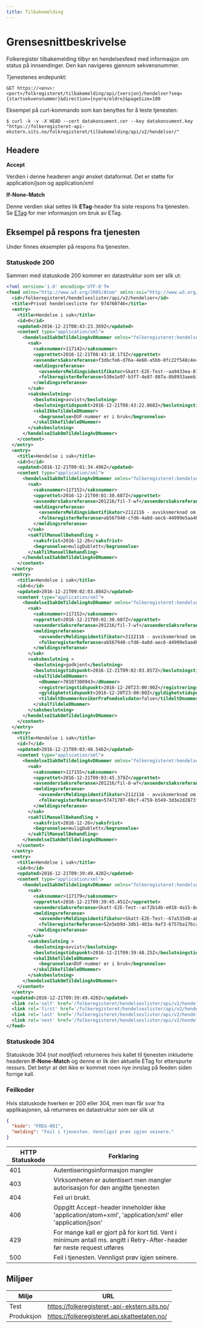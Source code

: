 ```yaml
---
title: Tilbakemelding
---
```


# Grensesnittbeskrivelse
Folkeregister tilbakemelding tilbyr en hendelsesfeed med informasjon om status på innsendinger. Den kan navigeres gjennom sekvensnummer. 

Tjenestenes endepunkt:

`GET https://<env>:<port>/folkregisteret/tilbakemelding/api/{versjon}/hendelser?seq={startsekvensnummer}&direction={nyere/eldre}&pageSize=100`

Eksempel på curl-kommando som kan benyttes for å teste tjenesten:

`$ curl -k -v -X HEAD --cert datakonsument.cer --key datakonsument.key "https://folkeregisteret-api-ekstern.sits.no/folkregisteret/tilbakemelding/api/v2/hendelser/"`

## Headere

**Accept**

Verdien i denne headeren angir ønsket dataformat. Det er støtte for application/json og application/xml

**If-None-Match**

Denne verdien skal settes lik **ETag**-header fra siste respons fra tjenesten. Se [ETag](https://developer.mozilla.org/en-US/docs/Web/HTTP/Headers/ETag) for mer informasjon om bruk av ETag.

## Eksempel på respons fra tjenesten
Under finnes eksempler på respons fra tjenesten.

### Statuskode 200
Sammen med statuskode 200 kommer en datastruktur som ser slik ut:

```xml
<?xml version='1.0' encoding='UTF-8'?>
<feed xmlns="http://www.w3.org/2005/Atom" xmlns:xsi="http://www.w3.org/2001/XMLSchema-instance">
  <id>/folkeregisteret/hendelseslister/api/v2/hendelser</id>
  <title>Privat hendelsesliste for 974760746</title>
  <entry>
    <title>Hendelse i sak</title>
    <id>0</id>
    <updated>2016-12-21T08:43:23.369Z</updated>
    <content type="application/xml">
      <hendelseISakOmTildelingAvDNummer xmlns="folkeregisteret:hendelsesliste:privat:hendelseisakomtildelingavdnummer:v3">
        <sak>
          <saksnummer>117142</saksnummer>
          <opprettet>2016-12-21T08:43:18.173Z</opprettet>
          <avsendersSaksreferanse>f3dbcfe6-d76a-4e68-a5bb-0fc22f548c4e</avsendersSaksreferanse>
          <meldingsreferanse>
            <avsendersMeldingsidentifikator>Skatt-E2E-Test--aa9433ea-87ca-4955-ad2f-20e671c0aef4</avsendersMeldingsidentifikator>
            <folkeregisterReferanse>530e1e97-b3f7-4e87-887a-8b8933aeeb18</folkeregisterReferanse>
          </meldingsreferanse>
        </sak>
        <saksbeslutning>
          <beslutning>avvist</beslutning>
          <beslutningstidspunkt>2016-12-21T08:43:22.068Z</beslutningstidspunkt>
          <skalIkkeTildeleDNummer>
            <begrunnelse>DUF-nummer er i bruk</begrunnelse>
          </skalIkkeTildeleDNummer>
        </saksbeslutning>
      </hendelseISakOmTildelingAvDNummer>
    </content>
  </entry>
  <entry>
    <title>Hendelse i sak</title>
    <id>5</id>
    <updated>2016-12-21T09:01:34.496Z</updated>
    <content type="application/xml">
      <hendelseISakOmTildelingAvDNummer xmlns="folkeregisteret:hendelsesliste:privat:hendelseisakomtildelingavdnummer:v3">
        <sak>
          <saksnummer>117152</saksnummer>
          <opprettet>2016-12-21T09:01:30.687Z</opprettet>
          <avsendersSaksreferanse>201216/fil-7-wf</avsendersSaksreferanse>
          <meldingsreferanse>
            <avsendersMeldingsidentifikator>2112116 - avviksmerknad om dublett og merknad om forkortet navn</avsendersMeldingsidentifikator>
            <folkeregisterReferanse>ab567940-cfd6-4a0d-aec6-44999e5aa4b1</folkeregisterReferanse>
          </meldingsreferanse>
        </sak>
        <sakTilManuellBehandling >
          <saksfrist>2016-12-26</saksfrist>
          <begrunnelse>muligDublett</begrunnelse>
        </sakTilManuellBehandling>
      </hendelseISakOmTildelingAvDNummer>
    </content>
  </entry>
  <entry>
    <title>Hendelse i sak</title>
    <id>6</id>
    <updated>2016-12-21T09:02:03.884Z</updated>
    <content type="application/xml">
      <hendelseISakOmTildelingAvDNummer xmlns="folkeregisteret:hendelsesliste:privat:hendelseisakomtildelingavdnummer:v3">
        <sak>
          <saksnummer>117152</saksnummer>
          <opprettet>2016-12-21T09:01:30.687Z</opprettet>
          <avsendersSaksreferanse>201216/fil-7-wf</avsendersSaksreferanse>
          <meldingsreferanse>
            <avsendersMeldingsidentifikator>2112116 - avviksmerknad om dublett og merknad om forkortet navn</avsendersMeldingsidentifikator>
            <folkeregisterReferanse>ab567940-cfd6-4a0d-aec6-44999e5aa4b1</folkeregisterReferanse>
          </meldingsreferanse>
        </sak>
        <saksbeslutning >
          <beslutning>godkjent</beslutning>
          <beslutningstidspunkt>2016-12-21T09:02:03.857Z</beslutningstidspunkt>
          <skalTildeleDNummer>
            <dNummer>70107300943</dNummer>
            <registreringstidspunkt>2016-12-20T23:00:00Z</registreringstidspunkt>
            <gyldighetstidspunkt>2016-12-20T23:00:00Z</gyldighetstidspunkt>
            <tildeltDnummerAvvikerFraFoedselsdato>false</tildeltDnummerAvvikerFraFoedselsdato>
          </skalTildeleDNummer>
        </saksbeslutning>
      </hendelseISakOmTildelingAvDNummer>
    </content>
  </entry>
  <entry>
    <title>Hendelse i sak</title>
    <id>7</id>
    <updated>2016-12-21T09:03:48.546Z</updated>
    <content type="application/xml">
      <hendelseISakOmTildelingAvDNummer xmlns="folkeregisteret:hendelsesliste:privat:hendelseisakomtildelingavdnummer:v3">
        <sak>
          <saksnummer>117155</saksnummer>
          <opprettet>2016-12-21T09:03:45.379Z</opprettet>
          <avsendersSaksreferanse>201216/fil-8-wf</avsendersSaksreferanse>
          <meldingsreferanse>
            <avsendersMeldingsidentifikator>2112116 - avviksmerknad om dublett og merknad om forkortet navn</avsendersMeldingsidentifikator>
            <folkeregisterReferanse>57471707-69cf-4759-b549-3d3e2d2873fa</folkeregisterReferanse>
          </meldingsreferanse>
        </sak>
        <sakTilManuellBehandling >
          <saksfrist>2016-12-26</saksfrist>
          <begrunnelse>muligDublett</begrunnelse>
        </sakTilManuellBehandling>
      </hendelseISakOmTildelingAvDNummer>
    </content>
  </entry>
  <entry>
    <title>Hendelse i sak</title>
    <id>9</id>
    <updated>2016-12-21T09:39:49.420Z</updated>
    <content type="application/xml">
      <hendelseISakOmTildelingAvDNummer xmlns="folkeregisteret:hendelsesliste:privat:hendelseisakomtildelingavdnummer:v3">
        <sak>
          <saksnummer>117179</saksnummer>
          <opprettet>2016-12-21T09:39:45.451Z</opprettet>
          <avsendersSaksreferanse>Skatt-E2E-Test--acf2b14b-e018-4a15-8e19-32e57b177cc7</avsendersSaksreferanse>
          <meldingsreferanse>
            <avsendersMeldingsidentifikator>Skatt-E2E-Test--67a535d8-a8a1-4729-a0f5-6589cb644b40</avsendersMeldingsidentifikator>
            <folkeregisterReferanse>52e5eb9d-3db1-483a-9af3-6757ba176cae</folkeregisterReferanse>
          </meldingsreferanse>
        </sak>
        <saksbeslutning >
          <beslutning>avvist</beslutning>
          <beslutningstidspunkt>2016-12-21T09:39:48.25Z</beslutningstidspunkt>
          <skalIkkeTildeleDNummer>
            <begrunnelse>DUF-nummer er i bruk</begrunnelse>
          </skalIkkeTildeleDNummer>
        </saksbeslutning>
      </hendelseISakOmTildelingAvDNummer>
    </content>
  </entry>
  <updated>2016-12-21T09:39:49.420Z</updated>
  <link rel='self' href='/folkeregisteret/hendelseslister/api/v2/hendelser/0/nyere/5'/>
  <link rel='first' href='/folkeregisteret/hendelseslister/api/v2/hendelser/0/nyere/5'/>
  <link rel='last' href='/folkeregisteret/hendelseslister/api/v2/hendelser/siste/5'/>
  <link rel='next' href='/folkeregisteret/hendelseslister/api/v2/hendelser/10/nyere/5'/>
</feed>
```

### Statuskode 304
Statuskode 304 (_not modified_) returneres hvis kallet til tjenesten inkluderte headeren **If-None-Match** og denne er lik den aktuelle ETag for etterspurte ressurs. Det betyr at det ikke er kommet noen nye innslag på feeden siden forrige kall.

### Feilkoder
Hvis statuskode hverken er 200 eller 304, men man får svar fra applikasjonen, så returneres en datastruktur som ser slik ut

```json
{
  "kode": "FREG-001",
  "melding": "Feil i tjenesten. Vennligst prøv igjen seinere."
}
```

| HTTP Statuskode |  Forklaring |
|----------|-------|
| 401 | Autentiseringsinformasjon mangler |
| 403 | Virksomheten er autentisert men mangler autorisasjon for den angitte tjenesten |
| 404 | Feil uri brukt. |
| 406 | Oppgitt Accept-header inneholder ikke 'application/atom+xml', 'application/xml' eller 'application/json' |
| 429 | For mange kall er gjort på for kort tid. Vent i minimum antall ms. angitt i Retry-After-header før neste request utføres |
| 500 | Feil i tjenesten. Vennligst prøv igjen seinere. |

## Miljøer

| Miljø | URL | 
|-------|-----|
| Test | https://folkeregisteret-api-ekstern.sits.no/ | 
| Produksjon | https://folkeregisteret.api.skatteetaten.no/ |  
